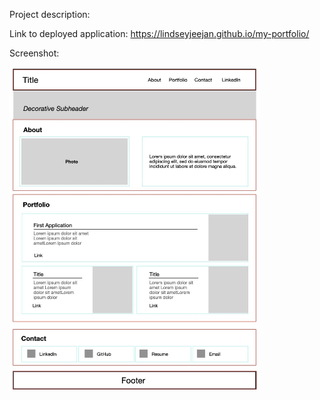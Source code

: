 Project description:


Link to deployed application:
https://lindseyjeejan.github.io/my-portfolio/

Screenshot:

<img src="assets/images/wireframe.jpg" width="400">